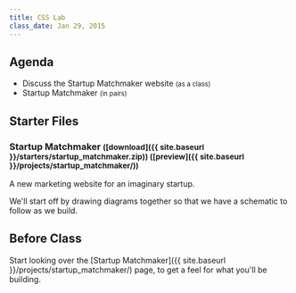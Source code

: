 ```yaml
---
title: CSS Lab
class_date: Jan 29, 2015
---
```


Agenda
------

* Discuss the Startup Matchmaker website <small>(as a class)</small>
* Startup Matchmaker <small>(in pairs)</small>


Starter Files
-------------

### Startup Matchmaker <small>([download]({{ site.baseurl }}/starters/startup_matchmaker.zip)) ([preview]({{ site.baseurl }}/projects/startup_matchmaker/))</small>

A new marketing website for an imaginary startup.

We'll start off by drawing diagrams together so that we have a schematic to follow as we build.


Before Class
------------

Start looking over the [Startup Matchmaker]({{ site.baseurl }}/projects/startup_matchmaker/) page, to get a feel for what you'll be building.